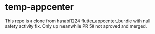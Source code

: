# temp-appcenter
This repo is a clone from hanabi1224 flutter_appcenter_bundle with null safety activity fix. Only up meanwhile PR 58 not aproved and merged.

